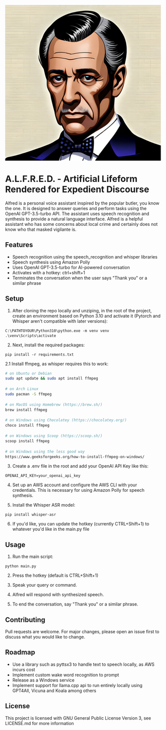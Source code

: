 ![Alfred](docs/alfred.png)
# A.L.F.R.E.D. - Artificial Lifeform Rendered for Expedient Discourse
Alfred is a personal voice assistant inspired by the popular butler, you know the one. It is designed to answer queries and perform tasks using the OpenAI GPT-3.5-turbo API. The assistant uses speech recognition and synthesis to provide a natural language interface. Alfred is a helpful assistant who has some concerns about local crime and certainly does not know who that masked vigilante is.

## Features
* Speech recognition using the speech_recognition and whisper libraries
* Speech synthesis using Amazon Polly
* Uses OpenAI GPT-3.5-turbo for AI-powered conversation
* Activates with a hotkey: ctrl+shift+1
* Terminates the conversation when the user says "Thank you" or a similar phrase

## Setup

1. After cloning the repo locally and unziping, in the root of the project, create an environment based on Python 3.10 and activate it (Pytorch and Whisper aren't compatible with later versions):
```
C:\PATHTOYOUR\Python310\python.exe -m venv venv
.\venv\Scripts\activate
```

2. Next, install the required packages:
```
pip install -r requirements.txt
```

2.1 Install ffmpeg, as whisper requires this to work:
```bash
# on Ubuntu or Debian
sudo apt update && sudo apt install ffmpeg

# on Arch Linux
sudo pacman -S ffmpeg

# on MacOS using Homebrew (https://brew.sh/)
brew install ffmpeg

# on Windows using Chocolatey (https://chocolatey.org/)
choco install ffmpeg

# on Windows using Scoop (https://scoop.sh/)
scoop install ffmpeg

# on Windows using the less good way
https://www.geeksforgeeks.org/how-to-install-ffmpeg-on-windows/
```

3. Create a .env file in the root and add your OpenAI API Key like this:
```
OPENAI_API_KEY=your_openai_api_key
```

4. Set up an AWS account and configure the AWS CLI with your credentials. This is necessary for using Amazon Polly for speech synthesis.

5. Install the Whisper ASR model:
```
pip install whisper-asr
```

6. If you'd like, you can update the hotkey (currently CTRL+Shift+1) to whatever you'd like in the main.py file

## Usage
1. Run the main script:
```
python main.py
```

2. Press the hotkey (default is CTRL+Shift+1)

3. Speak your query or command.

4. Alfred will respond with synthesized speech.

5. To end the conversation, say "Thank you" or a similar phrase.

## Contributing
Pull requests are welcome. For major changes, please open an issue first to discuss what you would like to change.

## Roadmap
* Use a library such as pyttsx3 to handle text to speech locally, as AWS incurs cost
* Implement custom wake word recognition to prompt
* Release as a Windows service
* Implement support for llama.cpp api to run entirely locally using GPT4All, Vicuna and Koala among others

## License
This project is licensed with GNU General Public License Version 3, see LICENSE.md for more information
